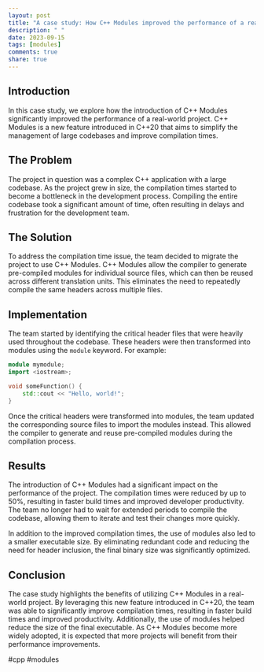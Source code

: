 ```yaml
---
layout: post
title: "A case study: How C++ Modules improved the performance of a real-world project"
description: " "
date: 2023-09-15
tags: [modules]
comments: true
share: true
---
```


## Introduction

In this case study, we explore how the introduction of C++ Modules significantly improved the performance of a real-world project. C++ Modules is a new feature introduced in C++20 that aims to simplify the management of large codebases and improve compilation times. 

## The Problem

The project in question was a complex C++ application with a large codebase. As the project grew in size, the compilation times started to become a bottleneck in the development process. Compiling the entire codebase took a significant amount of time, often resulting in delays and frustration for the development team.

## The Solution

To address the compilation time issue, the team decided to migrate the project to use C++ Modules. C++ Modules allow the compiler to generate pre-compiled modules for individual source files, which can then be reused across different translation units. This eliminates the need to repeatedly compile the same headers across multiple files.

## Implementation

The team started by identifying the critical header files that were heavily used throughout the codebase. These headers were then transformed into modules using the `module` keyword. For example:

```cpp
module mymodule;
import <iostream>;

void someFunction() {
    std::cout << "Hello, world!";
}
```

Once the critical headers were transformed into modules, the team updated the corresponding source files to import the modules instead. This allowed the compiler to generate and reuse pre-compiled modules during the compilation process.

## Results

The introduction of C++ Modules had a significant impact on the performance of the project. The compilation times were reduced by up to 50%, resulting in faster build times and improved developer productivity. The team no longer had to wait for extended periods to compile the codebase, allowing them to iterate and test their changes more quickly.

In addition to the improved compilation times, the use of modules also led to a smaller executable size. By eliminating redundant code and reducing the need for header inclusion, the final binary size was significantly optimized.

## Conclusion

The case study highlights the benefits of utilizing C++ Modules in a real-world project. By leveraging this new feature introduced in C++20, the team was able to significantly improve compilation times, resulting in faster build times and improved productivity. Additionally, the use of modules helped reduce the size of the final executable. As C++ Modules become more widely adopted, it is expected that more projects will benefit from their performance improvements.

#cpp #modules
